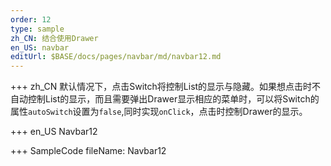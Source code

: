 ```yaml
--- 
order: 12
type: sample
zh_CN: 结合使用Drawer
en_US: navbar
editUrl: $BASE/docs/pages/navbar/md/navbar12.md
---
```


+++ zh_CN
默认情况下，点击Switch将控制List的显示与隐藏。如果想点击时不自动控制List的显示，而且需要弹出Drawer显示相应的菜单时，可以将Switch的
属性<Code>autoSwitch</Code>设置为<Code>false</Code>,同时实现<Code>onClick</Code>，点击时控制Drawer的显示。
   
+++ en_US
Navbar12

+++ SampleCode
fileName: Navbar12
